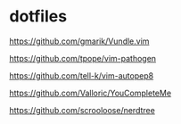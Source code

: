 dotfiles
========
https://github.com/gmarik/Vundle.vim

https://github.com/tpope/vim-pathogen

https://github.com/tell-k/vim-autopep8

https://github.com/Valloric/YouCompleteMe

https://github.com/scrooloose/nerdtree
